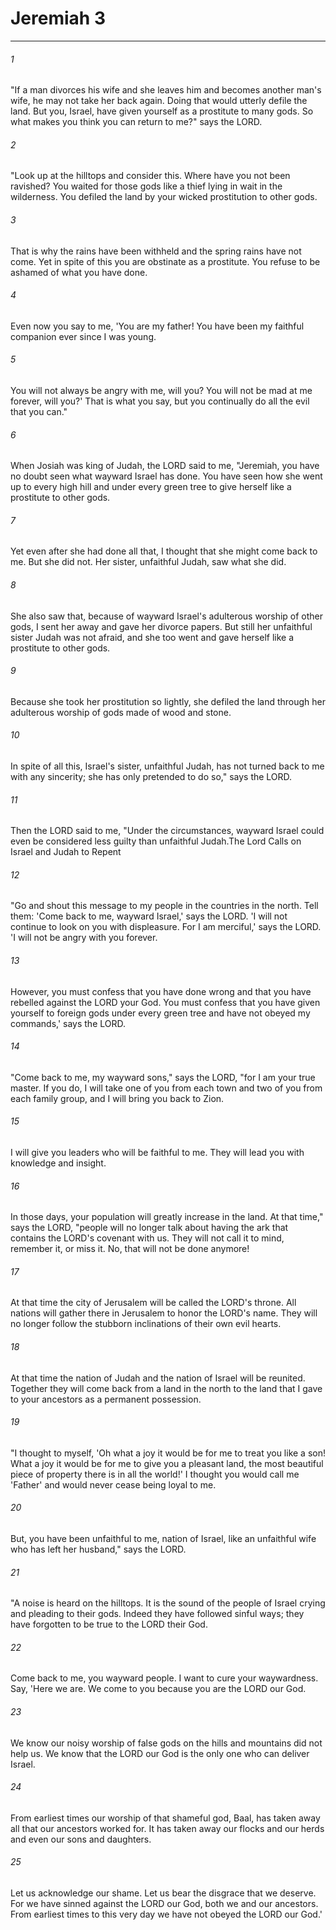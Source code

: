 # Jeremiah 3
***



###### 1 
"If a man divorces his wife and she leaves him and becomes another man's wife, he may not take her back again. Doing that would utterly defile the land. But you, Israel, have given yourself as a prostitute to many gods. So what makes you think you can return to me?" says the LORD. 

###### 2 
"Look up at the hilltops and consider this. Where have you not been ravished? You waited for those gods like a thief lying in wait in the wilderness. You defiled the land by your wicked prostitution to other gods. 

###### 3 
That is why the rains have been withheld and the spring rains have not come. Yet in spite of this you are obstinate as a prostitute. You refuse to be ashamed of what you have done. 

###### 4 
Even now you say to me, 'You are my father! You have been my faithful companion ever since I was young. 

###### 5 
You will not always be angry with me, will you? You will not be mad at me forever, will you?' That is what you say, but you continually do all the evil that you can." 

###### 6 
When Josiah was king of Judah, the LORD said to me, "Jeremiah, you have no doubt seen what wayward Israel has done. You have seen how she went up to every high hill and under every green tree to give herself like a prostitute to other gods. 

###### 7 
Yet even after she had done all that, I thought that she might come back to me. But she did not. Her sister, unfaithful Judah, saw what she did. 

###### 8 
She also saw that, because of wayward Israel's adulterous worship of other gods, I sent her away and gave her divorce papers. But still her unfaithful sister Judah was not afraid, and she too went and gave herself like a prostitute to other gods. 

###### 9 
Because she took her prostitution so lightly, she defiled the land through her adulterous worship of gods made of wood and stone. 

###### 10 
In spite of all this, Israel's sister, unfaithful Judah, has not turned back to me with any sincerity; she has only pretended to do so," says the LORD. 

###### 11 
Then the LORD said to me, "Under the circumstances, wayward Israel could even be considered less guilty than unfaithful Judah.The Lord Calls on Israel and Judah to Repent 

###### 12 
"Go and shout this message to my people in the countries in the north. Tell them: 'Come back to me, wayward Israel,' says the LORD. 'I will not continue to look on you with displeasure. For I am merciful,' says the LORD. 'I will not be angry with you forever. 

###### 13 
However, you must confess that you have done wrong and that you have rebelled against the LORD your God. You must confess that you have given yourself to foreign gods under every green tree and have not obeyed my commands,' says the LORD. 

###### 14 
"Come back to me, my wayward sons," says the LORD, "for I am your true master. If you do, I will take one of you from each town and two of you from each family group, and I will bring you back to Zion. 

###### 15 
I will give you leaders who will be faithful to me. They will lead you with knowledge and insight. 

###### 16 
In those days, your population will greatly increase in the land. At that time," says the LORD, "people will no longer talk about having the ark that contains the LORD's covenant with us. They will not call it to mind, remember it, or miss it. No, that will not be done anymore! 

###### 17 
At that time the city of Jerusalem will be called the LORD's throne. All nations will gather there in Jerusalem to honor the LORD's name. They will no longer follow the stubborn inclinations of their own evil hearts. 

###### 18 
At that time the nation of Judah and the nation of Israel will be reunited. Together they will come back from a land in the north to the land that I gave to your ancestors as a permanent possession. 

###### 19 
"I thought to myself, 'Oh what a joy it would be for me to treat you like a son! What a joy it would be for me to give you a pleasant land, the most beautiful piece of property there is in all the world!' I thought you would call me 'Father' and would never cease being loyal to me. 

###### 20 
But, you have been unfaithful to me, nation of Israel, like an unfaithful wife who has left her husband," says the LORD. 

###### 21 
"A noise is heard on the hilltops. It is the sound of the people of Israel crying and pleading to their gods. Indeed they have followed sinful ways; they have forgotten to be true to the LORD their God. 

###### 22 
Come back to me, you wayward people. I want to cure your waywardness. Say, 'Here we are. We come to you because you are the LORD our God. 

###### 23 
We know our noisy worship of false gods on the hills and mountains did not help us. We know that the LORD our God is the only one who can deliver Israel. 

###### 24 
From earliest times our worship of that shameful god, Baal, has taken away all that our ancestors worked for. It has taken away our flocks and our herds and even our sons and daughters. 

###### 25 
Let us acknowledge our shame. Let us bear the disgrace that we deserve. For we have sinned against the LORD our God, both we and our ancestors. From earliest times to this very day we have not obeyed the LORD our God.'
